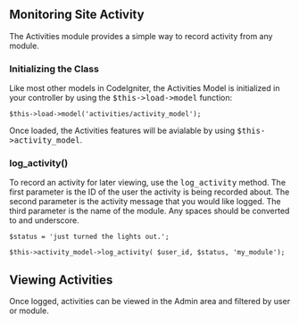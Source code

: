 ## Monitoring Site Activity

The Activities module provides a simple way to record activity from any module.

### Initializing the Class

Like most other models in CodeIgniter, the Activities Model is initialized in your controller by using the <tt>$this->load->model</tt> function:

    $this->load->model('activities/activity_model');

Once loaded, the Activities features will be avialable by using <tt>$this->activity_model</tt>.

### log_activity()

To record an activity for later viewing, use the <tt>log_activity</tt> method. The first parameter is the ID of the user the activity is being recorded about. The second parameter is the activity message that you would like logged. The third parameter is the name of the module. Any spaces should be converted to and underscore.

    $status = 'just turned the lights out.';

    $this->activity_model->log_activity( $user_id, $status, 'my_module');

## Viewing Activities

Once logged, activities can be viewed in the Admin area and filtered by user or module.
